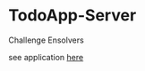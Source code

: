 # TodoApp-Server
Challenge Ensolvers

see application [here](https://todolist-ensolvers-back.herokuapp.com/)
